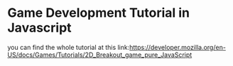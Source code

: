 # Game Development Tutorial in Javascript
you can find the whole tutorial at this link:https://developer.mozilla.org/en-US/docs/Games/Tutorials/2D_Breakout_game_pure_JavaScript